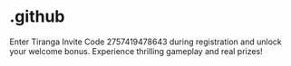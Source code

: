 # .github
Enter Tiranga Invite Code 2757419478643 during registration and unlock your welcome bonus. Experience thrilling gameplay and real prizes!
